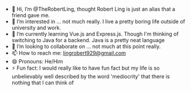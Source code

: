- 👋 Hi, I’m @TheRobertLing, thought Robert Ling is just an alias that a friend gave me.
- 👀 I’m interested in ... not much really. I live a pretty boring life outside of university and work.
- 🌱 I’m currently learning Vue.js and Express.js. Though I'm thinking of switching to Java for a backend. Java is a pretty neat language
- 💞️ I’m looking to collaborate on ... not much at this point really.
- 📫 How to reach me: lingrobert929@gmail.com
- 😄 Pronouns: He/Him
- ⚡ Fun fact: I would really like to have fun fact but my life is so unbelievably well described by the word 'mediocrity' that there is nothing that I can think of

<!---
TheRobertLing/TheRobertLing is a ✨ special ✨ repository because its `README.md` (this file) appears on your GitHub profile.
You can click the Preview link to take a look at your changes.
--->
